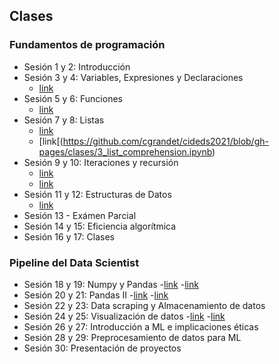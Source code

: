 ## Clases 

### Fundamentos de programación 
- Sesión 1 y 2: Introducción 
- Sesión 3 y 4: Variables, Expresiones y Declaraciones
  - [link](https://github.com/cgrandet/cideds2021/blob/gh-pages/clases/1_intro.ipynb)
- Sesión 5 y 6: Funciones 
  - [link](https://github.com/cgrandet/cideds2021/blob/gh-pages/clases/2b_funciones.ipynb)
- Sesión 7 y 8: Listas 
  - [link](https://github.com/cgrandet/cideds2021/blob/gh-pages/clases/3_listas.ipynb)
  - [link[(https://github.com/cgrandet/cideds2021/blob/gh-pages/clases/3_list_comprehension.ipynb)
- Sesión 9 y 10:  Iteraciones y recursión
  - [link](https://github.com/cgrandet/cideds2021/blob/gh-pages/clases/2a_loops.ipynb)
  - [link](https://github.com/cgrandet/cideds2021/blob/gh-pages/clases/4_funcional.ipynb)
- Sesión 11 y 12: Estructuras de Datos
  - [link](https://github.com/cgrandet/cideds2021/blob/gh-pages/clases/3_estructuras.ipynb)
- Sesión 13 - Exámen Parcial
- Sesión 14 y 15: Eficiencia algorítmica
- Sesión 16 y 17: Clases 

### Pipeline del Data Scientist
- Sesión 18 y 19:   Numpy y Pandas
  -[link](https://github.com/cgrandet/cideds2021/blob/gh-pages/clases/5_Numpy.ipynb)
  -[link](https://github.com/cgrandet/cideds2021/blob/gh-pages/clases/5_Pandas_I.ipynb)
- Sesión 20 y 21: Pandas II
  -[link](https://github.com/cgrandet/cideds2021/blob/gh-pages/clases/5_Pandas_II.ipynb)
  -[link](https://github.com/cgrandet/cideds2021/blob/gh-pages/clases/6_aplicaciones.ipynb)
- Sesión 22 y 23: Data scraping y Almacenamiento de datos
- Sesión 24 y 25: Visualización de datos
  -[link](https://github.com/cgrandet/cideds2021/blob/gh-pages/clases/5_Pandas_III.ipynb)
  -[link](https://github.com/cgrandet/cideds2021/blob/gh-pages/clases/5_Pandas_III.ipynb)
- Sesión 26 y 27: Introducción a ML e implicaciones éticas
- Sesión 28 y 29: Preprocesamiento de datos para ML 
- Sesión 30: Presentación de proyectos 
